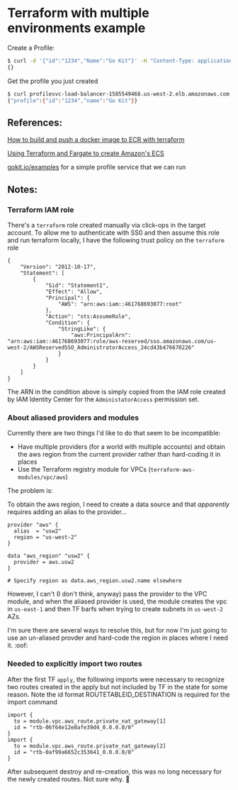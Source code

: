 # Terraform with multiple environments example

Create a Profile:

```bash
$ curl -d '{"id":"1234","Name":"Go Kit"}' -H "Content-Type: application/json" -X POST http://profilesvc-load-balancer-1585549468.us-west-2.elb.amazonaws.com:8080/profiles/
{}
```

Get the profile you just created

```bash
$ curl profilesvc-load-balancer-1585549468.us-west-2.elb.amazonaws.com:8080/profiles/1234
{"profile":{"id":"1234","name":"Go Kit"}}
```

## References:

[How to build and push a docker image to ECR with terraform](https://anthony-f-tannous.medium.com/how-to-build-and-push-a-docker-image-to-ecr-with-terraform-38f0083314e9)

[Using Terraform and Fargate to create Amazon's ECS](https://medium.com/@olayinkasamuel44/using-terraform-and-fargate-to-create-amazons-ecs-e3308c1b9166)

[gokit.io/examples](https://gokit.io/examples) for a simple profile service that we can run

## Notes:

### Terraform IAM role

There's a `terraform` role created manually via click-ops in the target account. To allow me to authenticate with SS0 and then assume this role and run terraform locally, I have the following trust policy on the `terraform` role

```
{
    "Version": "2012-10-17",
    "Statement": [
        {
            "Sid": "Statement1",
            "Effect": "Allow",
            "Principal": {
                "AWS": "arn:aws:iam::461768693077:root"
            },
            "Action": "sts:AssumeRole",
            "Condition": {
                "StringLike": {
                    "aws:PrincipalArn": "arn:aws:iam::461768693077:role/aws-reserved/sso.amazonaws.com/us-west-2/AWSReservedSSO_AdministratorAccess_24cd43b476670226"
                }
            }
        }
    ]
}
```
The ARN in the condition above is simply copied from the IAM role created by IAM Identity Center for the `AdministatorAccess` permission set.

### About aliased providers and modules

Currently there are two things I'd like to do that seem to be incompatible:
* Have multiple providers (for a world with multiple accounts) and obtain the aws region from the current provider rather than hard-coding it in places
* Use the Terraform registry module for VPCs (`terraform-aws-modules/vpc/aws`)

The problem is:

To obtain the aws region, I need to create a data source and that _apparently_ requires adding an alias to the provider...

```
provider "aws" {
  alias  = "usw2"
  region = "us-west-2"
}

data "aws_region" "usw2" {
  provider = aws.usw2
}

# Specify region as data.aws_region.usw2.name elsewhere
```

However, I can't (I don't think, anyway) pass the provider to the VPC module, and when the aliased provider is used, the module creates the vpc in `us-east-1` and then TF barfs when trying to create
subnets in `us-west-2` AZs.

I'm sure there are several ways to resolve this, but for now I'm just going to use an un-aliased provder and hard-code the region in places where I need it. :oof:

### Needed to explicitly import two routes

After the first TF `apply`, the following imports were necessary to recognize two routes created in the apply but not included by TF in the state for some reason. Note the id format ROUTETABLEID_DESTINATION is required for the import command

```
import {
  to = module.vpc.aws_route.private_nat_gateway[1]
  id = "rtb-06f64e12e8afe39d4_0.0.0.0/0"
}
import {
  to = module.vpc.aws_route.private_nat_gateway[2]
  id = "rtb-0af99a6652c353641_0.0.0.0/0"
}
```
After subsequent destroy and re-creation, this was no long necessary for the newly created routes. Not sure why. :shrug: